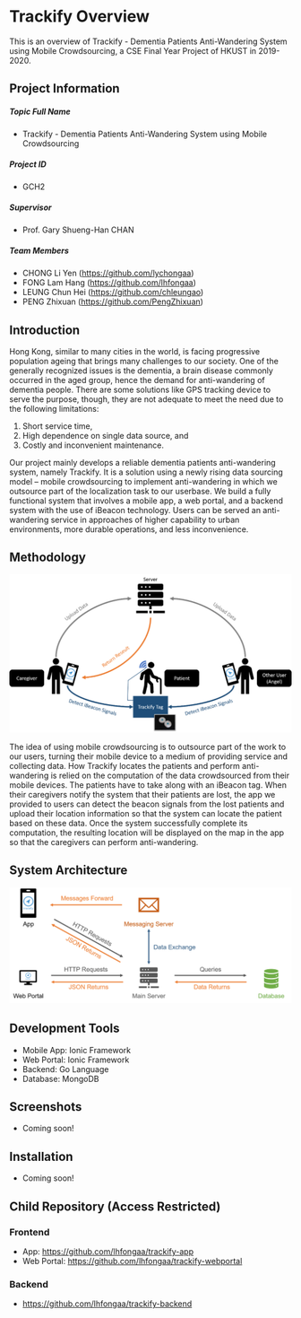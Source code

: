 # Trackify Overview
This is an overview of Trackify - Dementia Patients Anti-Wandering System using Mobile Crowdsourcing, a CSE Final Year Project of HKUST in 2019-2020. 
## Project Information
#####  Topic Full Name
- Trackify - Dementia Patients Anti-Wandering System using Mobile Crowdsourcing
##### Project ID
- GCH2
#####  Supervisor
- Prof. Gary Shueng-Han CHAN
#####  Team Members
- CHONG Li Yen (https://github.com/lychongaa)
- FONG Lam Hang (https://github.com/lhfongaa)
- LEUNG Chun Hei (https://github.com/chleungao)
- PENG Zhixuan (https://github.com/PengZhixuan)

## Introduction
Hong Kong, similar to many cities in the world, is facing progressive population ageing that brings many challenges to our society. One of the generally recognized issues is the dementia, a brain disease commonly occurred in the aged group, hence the demand for anti-wandering of dementia people. There are some solutions like GPS tracking device to serve the purpose, though, they are not adequate to meet the need due to the following limitations:

1. Short service time,
2. High dependence on single data source, and
3. Costly and inconvenient maintenance.

Our project mainly develops a reliable dementia patients anti-wandering system, namely Trackify. It is a solution using a newly rising data sourcing model – mobile crowdsourcing to implement anti-wandering in which we outsource part of the localization task to our userbase. We build a fully functional system that involves a mobile app, a web portal, and a backend system with the use of iBeacon technology. Users can be served an anti-wandering service in approaches of higher capability to urban environments, more durable operations, and less inconvenience.



## Methodology
![overview of anti-wandering solution](img/overview.png)

The idea of using mobile crowdsourcing is to outsource part of the work to our users, turning their mobile device to a medium of providing service and collecting data. How Trackify locates the patients and perform anti-wandering is relied on the computation of the data crowdsourced from their mobile devices. The patients have to take along with an iBeacon tag. When their caregivers notify the system that their patients are lost, the app we provided to users can detect the beacon signals from the lost patients and upload their location information so that the system can locate the patient based on these data. Once the system successfully complete its computation, the resulting location will be displayed on the map in the app so that the caregivers can perform anti-wandering.

## System Architecture
![system architecture](img/system_architecture.png)

## Development Tools
- Mobile App:   Ionic Framework
- Web Portal:   Ionic Framework
- Backend:      Go Language
- Database:     MongoDB

## Screenshots
- Coming soon!

## Installation
- Coming soon!

## Child Repository (Access Restricted)
### Frontend
- App: https://github.com/lhfongaa/trackify-app
- Web Portal: https://github.com/lhfongaa/trackify-webportal
  
### Backend
- https://github.com/lhfongaa/trackify-backend
